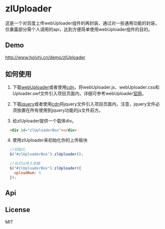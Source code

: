 zlUploader
=
这是一个对百度上传webUploader组件的再封装，通过对一些通用功能的封装，仅暴露部分需个人调用的api，达到方便简单使用webUploader组件的目的。

Demo
--
http://www.holyhi.cn/demo/zlUploader

如何使用
--
1. 下载[webUploader](http://fex.baidu.com/webuploader/)或者使用[cdn](http://www.bootcdn.cn/webuploader/)，将webUploader.js、webUploader.css和Uploader.swf文件引入项目页面内，详细可参考webUploader[官网](http://fex.baidu.com/webuploader/getting-started.html)。

2. 下载[jquery](http://jquery.com/download/)或者使用[cdn](http://www.bootcdn.cn/jquery/)将jquery文件引入项目页面内，注意，jquery文件必须放置在所有使用到jquery功能的js文件前方。

3. 给zlUploader提供一个载体div。
```html
  <div id="zlUploaderBox"></div>
```
4. 使用zlUploader来初始化你的上传板块
```javascript
  //初始化
  $("#zlUploaderBox").zlUploader();
  
  //也可以传入参数
  $("#zlUploaderBox").zlUploader({
    uploadNum: 1
  });
```

Api
--

License
--
MIT



